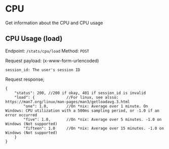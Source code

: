 # CPU
Get information about the CPU and CPU usage

## CPU Usage (load)
Endpoint: `/stats/cpu/load`
Method: `POST`

Request payload: (x-www-form-urlencoded)
```
session_id: The user's session ID
```

Request response;
```jsonc
{
    "status": 200, //200 if okay, 401 if session_id is invalid
    "load": {              //For linux, see alsso: https://man7.org/linux/man-pages/man3/getloadavg.3.html
        "one": 1.0,        //On *nix: Average over 1 minute. On Windows: CPU utilization with a 500ms sampling period, or -1.0 if an error occurred
        "five": 1.0,       //On *nix: Average over 5 minutes. -1.0 on Windows (Not supported)
        "fifteen": 1.0     //On *nix: Average over 15 minutes. -1.0 on Windows (Not supported)
    }
}
```
